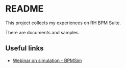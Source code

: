 # README

This project collects my experiences on RH BPM Suite.

There are documents and samples.

## Useful links

- [Webinar on simulation - BPMSim](https://www.youtube.com/watch?v=xNzM7A3MGJI&list=PLZPWJhPaP-K7u2cjmyhf2SknXX9HhyWrq)

